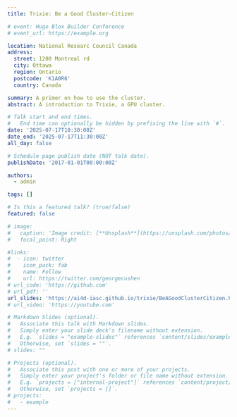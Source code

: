 ```yaml
---
title: Trixie: Be a Good Cluster-Citizen

# event: Hugo Blox Builder Conference
# event_url: https://example.org

location: National Researc Council Canada
address:
  street: 1200 Montreal rd
  city: Ottawa
  region: Ontario
  postcode: 'K1A0R6'
  country: Canada

summary: A primer on how to use the cluster.
abstract: A introduction to Trixie, a GPU cluster.

# Talk start and end times.
#   End time can optionally be hidden by prefixing the line with `#`.
date: '2025-07-17T10:30:00Z'
date_end: '2025-07-17T11:30:00Z'
all_day: false

# Schedule page publish date (NOT talk date).
publishDate: '2017-01-01T00:00:00Z'

authors:
  - admin

tags: []

# Is this a featured talk? (true/false)
featured: false

# image:
#   caption: 'Image credit: [**Unsplash**](https://unsplash.com/photos/bzdhc5b3Bxs)'
#   focal_point: Right

#links:
#  - icon: twitter
#    icon_pack: fab
#    name: Follow
#    url: https://twitter.com/georgecushen
# url_code: 'https://github.com'
# url_pdf: ''
url_slides: 'https://ai4d-iasc.github.io/trixie/BeAGoodClusterCitizen.html'
# url_video: 'https://youtube.com'

# Markdown Slides (optional).
#   Associate this talk with Markdown slides.
#   Simply enter your slide deck's filename without extension.
#   E.g. `slides = "example-slides"` references `content/slides/example-slides.md`.
#   Otherwise, set `slides = ""`.
# slides: ""

# Projects (optional).
#   Associate this post with one or more of your projects.
#   Simply enter your project's folder or file name without extension.
#   E.g. `projects = ["internal-project"]` references `content/project/deep-learning/index.md`.
#   Otherwise, set `projects = []`.
# projects:
#   - example
---
```

